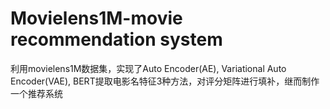 # Movielens1M-movie recommendation system
利用movielens1M数据集，实现了Auto Encoder(AE), Variational Auto Encoder(VAE), BERT提取电影名特征3种方法，对评分矩阵进行填补，继而制作一个推荐系统
